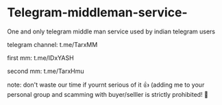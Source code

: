 # Telegram-middleman-service-
One and only telegram middle man service used by indian telegram users


telegram channel: t.me/TarxMM

first mm: t.me/IDxYASH

second mm: t.me/TarxHmu

note: don't waste our time if yournt serious of it  👍 (adding me to your personal group and scamming with buyer/selller is strictly prohibited! 🚫
